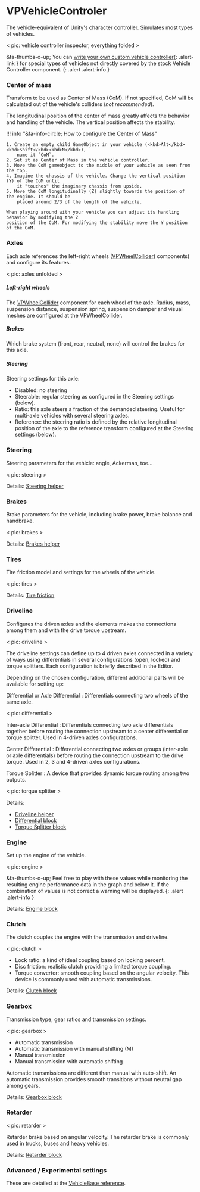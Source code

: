 # VPVehicleControler

The vehicle-equivalent of Unity's character controller. Simulates most types of vehicles.

< pic: vehicle controller inspector, everything folded >

&fa-thumbs-o-up; You can [write your own custom vehicle controller](../advanced/custom-vehicles.md){: .alert-link }
for special types of vehicles not directly covered by the stock Vehicle Controller component.
{: .alert .alert-info }

### Center of mass

Transform to be used as Center of Mass (CoM). If not specified, CoM will be calculated
out of the vehicle's colliders (_not recommended_).

The longitudinal position of the center of mass greatly affects the behavior and handling of the
vehicle. The vertical position affects the stability.

!!! info "&fa-info-circle; How to configure the Center of Mass"

	1. Create an empty child GameObject in your vehicle (<kbd>Alt</kbd><kbd>Shift</kbd><kbd>N</kbd>),
		name it `CoM`.
	2. Set it as Center of Mass in the vehicle controller.
	3. Move the CoM gameobject to the middle of your vehicle as seen from the top.
	4. Imagine the chassis of the vehicle. Change the vertical position (Y) of the CoM until
		it "touches" the imaginary chassis from upside.
	5. Move the CoM longitudinally (Z) slightly towards the position of the engine. It should be
		placed around 2/3 of the length of the vehicle.

	When playing around with your vehicle you can adjust its handling behavior by modifying the Z
	position of the CoM. For modifying the stability move the Y position of the CoM.

### Axles

Each axle references the left-right wheels ([VPWheelCollider](../components/wheel-collider))
components) and configure its features.

< pic: axles unfolded >

##### Left-right wheels

The [VPWheelCollider](../components/wheel-collider) component for each wheel of the axle.
Radius, mass, suspension distance, suspension spring, suspension damper and visual meshes are
configured at the VPWheelCollider.

##### Brakes

Which brake system (front, rear, neutral, none) will control the brakes for this axle.

##### Steering

Steering settings for this axle:

- Disabled: no steering
- Steerable: regular steering as configured in the Steering settings (below).
- Ratio: this axle steers a fraction of the demanded steering. Useful for multi-axle vehicles
	with several steering axles.
- Reference: the steering ratio is defined by the relative longitudinal position of the axle to
	the reference transform configured at the Steering settings (below).

### Steering

Steering parameters for the vehicle: angle, Ackerman, toe...

< pic: steering >

Details: [Steering helper](../blocks/steering.md)

### Brakes

Brake parameters for the vehicle, including brake power, brake balance and handbrake.

< pic: brakes >

Details: [Brakes helper](../blocks/brakes.md)

### Tires

Tire friction model and settings for the wheels of the vehicle.

< pic: tires >

Details: [Tire friction](../blocks/tires.md)

### Driveline

Configures the driven axles and the elements makes the connections among them and with the drive
torque upstream.

< pic: driveline >

The driveline settings can define up to 4 driven axles connected in a variety of ways using
differentials in several configurations (open, locked) and torque splitters. Each configuration
is briefly described in the Editor.

Depending on the chosen configuration, different additional parts will be available for setting up:

Differential or Axle Differential
:	Differentials connecting two wheels of the same axle.

< pic: differential >

Inter-axle Differential
:	Differentials connecting two axle differentials together before routing the connection upstream
	to a center differential or torque splitter. Used in 4-driven axles configurations.

Center Differential
:	Differential connecting two axles or groups (inter-axle or axle differentials) before routing
	the connection upstream to the drive torque. Used in 2, 3 and 4-driven axles configurations.

Torque Splitter
:	A device that provides dynamic torque routing among two outputs.

< pic: torque splitter >

Details:

- [Driveline helper](../blocks/driveline.md)
- [Differential block](../blocks/differential.md)
- [Torque Splitter block](../blocks/torque-splitter.md)

### Engine

Set up the engine of the vehicle.

< pic: engine >

&fa-thumbs-o-up; Feel free to play with these values while monitoring the resulting engine
performance data in the graph and below it. If the combination of values is not correct a warning
will be displayed.
{: .alert .alert-info }

Details: [Engine block](../blocks/engine.md)

### Clutch

The clutch couples the engine with the transmission and driveline.

< pic: clutch >

- Lock ratio: a kind of ideal coupling based on locking percent.
- Disc friction: realistic clutch providing a limited torque coupling.
- Torque converter: smooth coupling based on the angular velocity. This device is commonly used with
	automatic transmissions.

Details: [Clutch block](../blocks/clutch.md)

### Gearbox

Transmission type, gear ratios and transmission settings.

< pic: gearbox >

- Automatic transmission
- Automatic transmission with manual shifting (M)
- Manual transmission
- Manual transmission with automatic shifting

Automatic transmissions are different than manual with auto-shift. An automatic transmission
provides smooth transitions without neutral gap among gears.

Details: [Gearbox block](../blocks/gearbox.md)

### Retarder

< pic: retarder >

Retarder brake based on angular velocity. The retarder brake is commonly used in trucks, buses
and heavy vehicles.

Details: [Retarder block](../blocks/retarder.md)

### Advanced / Experimental settings

These are detailed at the [VehicleBase reference](../advanced/vehiclebase-reference.md).